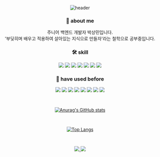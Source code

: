 <div align=center>

  ![header](https://capsule-render.vercel.app/api?type=waving&color=auto&height=300&section=header&text=안녕하세요!%20&desc=백엔드%20개발자%20박상민입니다&fontSize=40)

  ### 🙌 about me
  주니어 백엔드 개발자 박상민입니다.   
  '부딪히며 배우고 적용하여 살아있는 지식으로 만들자'라는 철학으로 공부중입니다.  

  ### 🛠 skill
  <div align="center">
    <img src="https://img.shields.io/badge/Java-007396?style=flat&logo=Java&logoColor=white" />
    <img src="https://img.shields.io/badge/Spring-6DB33F?style=flat&logo=Spring&logoColor=white" />
    <img src="https://img.shields.io/badge/Spring Boot-6DB33F?style=flat&logo=Spring Boot&logoColor=white" />
    <img src="https://img.shields.io/badge/JPA-007396?style=flat&logo=JPA&logoColor=white" />
    <img src="https://img.shields.io/badge/MySQL-4479A1?style=flat&logo=MySQL&logoColor=white" />
    <img src="https://img.shields.io/badge/Amazon AWS-232F3E?style=flat&logo=Amazon AWS&logoColor=white" />
    <img src="https://img.shields.io/badge/GitHub Actions-2088FF?style=flat&logo=GitHub Actions&logoColor=white" />
  </div>
  
  ### 🔎 have used before
  <div align="center">
    <img src="https://img.shields.io/badge/C-A8B9CC?style=flat&logo=C&logoColor=white" />
    <img src="https://img.shields.io/badge/Python-3776AB?style=flat&logo=Python&logoColor=white" />
    <img src="https://img.shields.io/badge/NGINX-009639?style=flat&logo=NGINX&logoColor=white" />
    <img src="https://img.shields.io/badge/TensorFlow-FF6F00?style=flat&logo=TensorFlow&logoColor=white" />
    <img src="https://img.shields.io/badge/MariaDB-1F305F?style=flat&logo=MariaDB Foundation&logoColor=white" />
    <img src="https://img.shields.io/badge/Android-3DDC84?style=flat&logo=Android&logoColor=white" />
    <img src="https://img.shields.io/badge/WebSocket-010101?style=flat&logo=Socket.io&logoColor=white" />
    <img src="https://img.shields.io/badge/Google Vision-4285F4?style=flat&logo=Google Lens&logoColor=white" />
  </div>
  
  &nbsp;
  &nbsp;

  [![Anurag's GitHub stats](https://github-readme-stats.vercel.app/api?username=minaver&count_private=true)](https://github.com/anuraghazra/github-readme-stats)
  
  &nbsp;

  [![Top Langs](https://github-readme-stats.vercel.app/api/top-langs/?username=minaver&layout=compact&)](https://github.com/anuraghazra/github-readme-stats)

  
  &nbsp;
  &nbsp;
  
  <div>
    <a href="mailto:psmjoshua@gmail.com">
      <img src="https://img.shields.io/badge/Contact me!-EA4335?style=flat&logo=Gmail&logoColor=white" />
    </a>
  
   <a href="https://hits.seeyoufarm.com">
     <img src="https://hits.seeyoufarm.com/api/count/incr/badge.svg?url=https%3A%2F%2Fgithub.com%2Fminaver&count_bg=%23DAEBFF&title_bg=%23555555&icon=github.svg&icon_color=%23F3E5E5&title=hello&edge_flat=false" />
   </a>
  </div>
</div>
